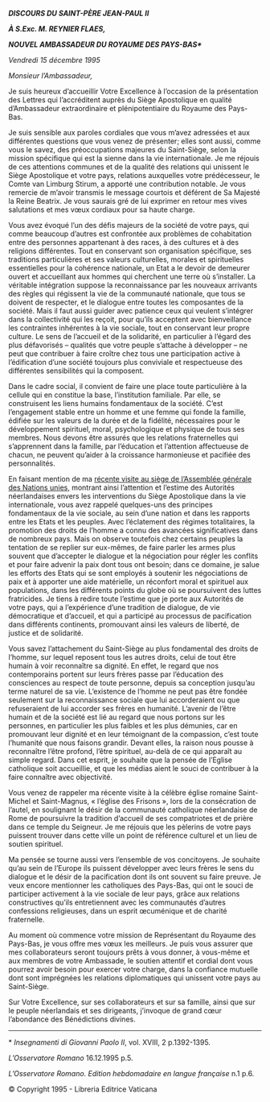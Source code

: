 ***DISCOURS DU SAINT-PÈRE JEAN-PAUL II***

***À S.Exc. M. REYNIER FLAES,***

***NOUVEL AMBASSADEUR DU ROYAUME DES PAYS-BAS\****

*Vendredi 15 décembre 1995*

*Monsieur l’Ambassadeur,*

Je suis heureux d’accueillir Votre Excellence à l’occasion de la présentation des Lettres qui l’accréditent auprès du Siège Apostolique en qualité d’Ambassadeur extraordinaire et plénipotentiaire du Royaume des Pays-Bas.

Je suis sensible aux paroles cordiales que vous m’avez adressées et aux différentes questions que vous venez de présenter; elles sont aussi, comme vous le savez, des préoccupations majeures du Saint-Siège, selon la mission spécifique qui est la sienne dans la vie internationale. Je me réjouis de ces attentions communes et de la qualité des relations qui unissent le Siège Apostolique et votre pays, relations auxquelles votre prédécesseur, le Comte van Limburg Stirum, a apporté une contribution notable. Je vous remercie de m’avoir transmis le message courtois et déférent de Sa Majesté la Reine Beatrix. Je vous saurais gré de lui exprimer en retour mes vives salutations et mes vœux cordiaux pour sa haute charge.

Vous avez évoqué l’un des défis majeurs de la société de votre pays, qui comme beaucoup d’autres est confrontée aux problèmes de cohabitation entre des personnes appartenant à des races, à des cultures et à des religions différentes. Tout en conservant son organisation spécifique, ses traditions particulières et ses valeurs culturelles, morales et spirituelles essentielles pour la cohérence nationale, un Etat a le devoir de demeurer ouvert et accueillant aux hommes qui cherchent une terre où s’installer. La véritable intégration suppose la reconnaissance par les nouveaux arrivants des règles qui régissent la vie de la communauté nationale, que tous se doivent de respecter, et le dialogue entre toutes les composantes de la société. Mais il faut aussi guider avec patience ceux qui veulent s’intégrer dans la collectivité qui les reçoit, pour qu’ils acceptent avec bienveillance les contraintes inhérentes à la vie sociale, tout en conservant leur propre culture. Le sens de l’accueil et de la solidarité, en particulier à l’égard des plus défavorisés – qualités que votre peuple s’attache à développer – ne peut que contribuer à faire croître chez tous une participation active à l’édification d’une société toujours plus conviviale et respectueuse des différentes sensibilités qui la composent.

Dans le cadre social, il convient de faire une place toute particulière à la cellule qui en constitue la base, l’institution familiale. Par elle, se construisent les liens humains fondamentaux de la société. C’est l’engagement stable entre un homme et une femme qui fonde la famille, édifiée sur les valeurs de la durée et de la fidélité, nécessaires pour le développement spirituel, moral, psychologique et physique de tous ses membres. Nous devons être assurés que les relations fraternelles qui s’apprennent dans la famille, par l’éducation et l’attention affectueuse de chacun, ne peuvent qu’aider à la croissance harmonieuse et pacifiée des personnalités.

En faisant mention de ma [récente visite au siège de l’Assemblée générale des Nations unies](http://www.vatican.va/holy_father/john_paul_ii/travels/sub_index1995/trav_usa_fr.htm), montrant ainsi l’attention et l’estime des Autorités néerlandaises envers les interventions du Siège Apostolique dans la vie internationale, vous avez rappelé quelques-uns des principes fondamentaux de la vie sociale, au sein d’une nation et dans les rapports entre les Etats et les peuples. Avec l’éclatement des régimes totalitaires, la promotion des droits de l’homme a connu des avancées significatives dans de nombreux pays. Mais on observe toutefois chez certains peuples la tentation de se replier sur eux-mêmes, de faire parler les armes plus souvent que d’accepter le dialogue et la négociation pour régler les conflits et pour faire advenir la paix dont tous ont besoin; dans ce domaine, je salue les efforts des Etats qui se sont employés à soutenir les négociations de paix et à apporter une aide matérielle, un réconfort moral et spirituel aux populations, dans les différents points du globe où se poursuivent des luttes fratricides. Je tiens à redire toute l’estime que je porte aux Autorités de votre pays, qui a l’expérience d’une tradition de dialogue, de vie démocratique et d’accueil, et qui a participé au processus de pacification dans différents continents, promouvant ainsi les valeurs de liberté, de justice et de solidarité.

Vous savez l’attachement du Saint-Siège au plus fondamental des droits de l’homme, sur lequel reposent tous les autres droits, celui de tout être humain à voir reconnaître sa dignité. En effet, le regard que nos contemporains portent sur leurs frères passe par l’éducation des consciences au respect de toute personne, depuis sa conception jusqu’au terme naturel de sa vie. L’existence de l’homme ne peut pas être fondée seulement sur la reconnaissance sociale que lui accorderaient ou que refuseraient de lui accorder ses frères en humanité. L’avenir de l’être humain et de la société est lié au regard que nous portons sur les personnes, en particulier les plus faibles et les plus démunies, car en promouvant leur dignité et en leur témoignant de la compassion, c’est toute l’humanité que nous faisons grandir. Devant elles, la raison nous pousse à reconnaître l’être profond, l’être spirituel, au-delà de ce qui apparaît au simple regard. Dans cet esprit, je souhaite que la pensée de l’Eglise catholique soit accueillie, et que les médias aient le souci de contribuer à la faire connaître avec objectivité.

Vous venez de rappeler ma récente visite à la célèbre église romaine Saint-Michel et Saint-Magnus, « l’église des Frisons », lors de la consécration de l’autel, en soulignant le désir de la communauté catholique néerlandaise de Rome de poursuivre la tradition d’accueil de ses compatriotes et de prière dans ce temple du Seigneur. Je me réjouis que les pèlerins de votre pays puissent trouver dans cette ville un point de référence culturel et un lieu de soutien spirituel.

Ma pensée se tourne aussi vers l’ensemble de vos concitoyens. Je souhaite qu’au sein de l’Europe ils puissent développer avec leurs frères le sens du dialogue et le désir de la pacification dont ils ont souvent su faire preuve. Je veux encore mentionner les catholiques des Pays-Bas, qui ont le souci de participer activement à la vie sociale de leur pays, grâce aux relations constructives qu’ils entretiennent avec les communautés d’autres confessions religieuses, dans un esprit œcuménique et de charité fraternelle.

Au moment où commence votre mission de Représentant du Royaume des Pays-Bas, je vous offre mes vœux les meilleurs. Je puis vous assurer que mes collaborateurs seront toujours prêts à vous donner, à vous-même et aux membres de votre Ambassade, le soutien attentif et cordial dont vous pourrez avoir besoin pour exercer votre charge, dans la confiance mutuelle dont sont imprégnées les relations diplomatiques qui unissent votre pays au Saint-Siège.

Sur Votre Excellence, sur ses collaborateurs et sur sa famille, ainsi que sur le peuple néerlandais et ses dirigeants, j’invoque de grand cœur l’abondance des Bénédictions divines.

* * *

\* *Insegnamenti di Giovanni Paolo II*, vol. XVIII, 2 p.1392-1395.

*L’Osservatore Romano* 16.12.1995 p.5.

*L’Osservatore Romano. Edition hebdomadaire en langue française* n.1 p.6.

© Copyright 1995 \- Libreria Editrice Vaticana